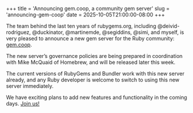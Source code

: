 +++
title = 'Announcing gem.coop, a community gem server'
slug = 'announcing-gem-coop'
date = 2025-10-05T21:00:00-08:00
+++

The team behind the last ten years of rubygems.org, including @deivid-rodriguez, @duckinator, @martinemde, @segiddins, @simi, and myself, is very pleased to announce a new gem server for the Ruby community: [gem.coop](https://gem.coop).

The new server’s governance policies are being prepared in coordination with Mike McQuaid of Homebrew, and will be released later this week.

The current versions of RubyGems and Bundler work with this new server already, and any Ruby developer is welcome to switch to using this new server immediately.

We have exciting plans to add new features and functionality in the coming days. [Join us!](https://gem.coop)
